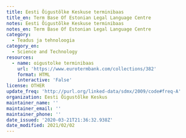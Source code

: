 ```yaml
---
title: Eesti Õigustõlke Keskuse terminibaas
title_en: Term Base Of Estonian Legal Language Centre
notes: Eesti Õigustõlke Keskuse terminibaas
notes_en: Term Base Of Estonian Legal Language Centre
category:
  - Teadus ja tehnoloogia
category_en:
  - Science and Technology
resources:
  - name: oigustolke terminibaas
    url: 'https://www.eurotermbank.com/collections/382'
    format: HTML
    interactive: 'False'
license: OTHER
update_freq: 'http://purl.org/linked-data/sdmx/2009/code#freq-A'
organization: Eesti Õigustõlke Keskus
maintainer_name: ''
maintainer_email: ''
maintainer_phone: ''
date_issued: '2020-03-21T21:36:32.938Z'
date_modified: 2021/02/02
---
```

